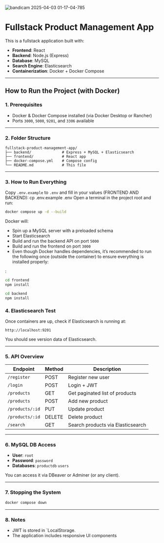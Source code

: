 
![bandicam 2025-04-03 01-17-04-785](https://github.com/user-attachments/assets/817b3c8b-34e3-43b4-851d-3e09d23323e8)

#  Fullstack Product Management App

This is a fullstack application built with:

- **Frontend**: React
- **Backend**: Node.js (Express)
- **Database**: MySQL
- **Search Engine**: Elasticsearch
- **Containerization**: Docker + Docker Compose

---

##  How to Run the Project (with Docker)

### 1. Prerequisites

- Docker & Docker Compose installed (via Docker Desktop or Rancher)
- Ports `3000`, `5000`, `9201`, and `3306` available

---

### 2. Folder Structure

```
fullstack-product-management-app/
├── backend/              # Express + MySQL + Elasticsearch
├── frontend/             # React app
├── docker-compose.yml    # Compose config
└── README.md             # This file
```

---

### 3. How to Run Everything
Copy `.env.example` to `.env` and fill in your values (FRONTEND AND BACKEND):
cp .env.example .env
Open a terminal in the project root and run:

```bash
docker compose up -d --build
```

Docker will:
- Spin up a MySQL server with a preloaded schema
- Start Elasticsearch
- Build and run the backend API on port `5000`
- Build and run the frontend on port `3000`
- Even though Docker handles dependencies, it’s recommended to run the following once (outside the container) to ensure everything is installed properly:

:

```bash
cd frontend
npm install
```

```bash
cd backend
npm install
``` 



### 4. Elasticsearch Test

Once containers are up, check if Elasticsearch is running at:

```
http://localhost:9201
```

You should see version data of Elasticsearch.

---

### 5. API Overview

| Endpoint             | Method | Description                      
|----------------------|--------|----------------------------------|
| `/register`          | POST   | Register new user                | 
| `/login`             | POST   | Login + JWT                      | 
| `/products`          | GET    | Get paginated list of products   | 
| `/products`          | POST   | Add new product                  | 
| `/products/:id`      | PUT    | Update product                   | 
| `/products/:id`      | DELETE | Delete product                   | 
| `/search`            | GET    | Search products via Elasticsearch| 

---

### 6. MySQL DB Access

- **User**: `root`
- **Password**: `password`
- **Databases**: `productdb` `users` 

You can access it via DBeaver or Adminer (or any client).

---

### 7. Stopping the System

```bash
docker compose down
```

---

### 8. Notes

- JWT is stored in `LocalStorage.
- The application includes responsive UI components




